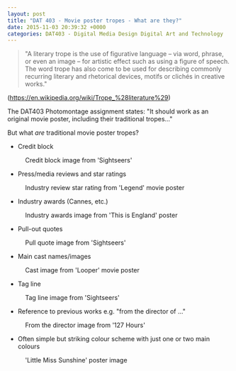 ```yaml
---
layout: post
title: "DAT 403 - Movie poster tropes - What are they?"
date: 2015-11-03 20:39:32 +0000
categories: DAT403 - Digital Media Design Digital Art and Technology
---
```


<blockquote class="wp-block-quote"><p>"A literary trope is the use of figurative language – via word, phrase, or even an image – for artistic effect such as using a figure of speech. The word trope has also come to be used for describing commonly recurring literary and rhetorical devices, motifs or clichés in creative works."</p>
</blockquote>

<p>(<a href="https://en.wikipedia.org/wiki/Trope_%28literature%29">https://en.wikipedia.org/wiki/Trope_%28literature%29</a>)</p>

The DAT403 Photomontage assignment states:&nbsp;"It should work as an original movie poster, including their traditional tropes..."

But what *are* traditional movie poster tropes?

- Credit block

<figure class="wp-block-image size-full"><a href="{{ site.baseurl }}/wp-content/uploads/2023/05/credit-block.jpg"><img src="https://www.circleseven.co.uk/wp-content/uploads/2023/05/credit-block.jpg" alt="" class="wp-image-703"/></a><figcaption class="wp-element-caption">Credit block image from 'Sightseers'</figcaption></figure>

- Press/media reviews and star ratings

<figure class="wp-block-image size-full"><a href="{{ site.baseurl }}/wp-content/uploads/2023/05/industry-review-star-rating.jpg"><img src="https://www.circleseven.co.uk/wp-content/uploads/2023/05/industry-review-star-rating.jpg" alt="" class="wp-image-705"/></a><figcaption class="wp-element-caption">Industry review star rating from 'Legend' movie poster</figcaption></figure>

- Industry awards (Cannes, etc.)

<figure class="wp-block-image size-full"><a href="{{ site.baseurl }}/wp-content/uploads/2023/05/industry-awards.jpg"><img src="https://www.circleseven.co.uk/wp-content/uploads/2023/05/industry-awards.jpg" alt="" class="wp-image-704"/></a><figcaption class="wp-element-caption">Industry awards image from 'This is England' poster</figcaption></figure>

- Pull-out quotes

<figure class="wp-block-image size-full"><a href="{{ site.baseurl }}/wp-content/uploads/2023/05/pull-quote.jpg"><img src="https://www.circleseven.co.uk/wp-content/uploads/2023/05/pull-quote.jpg" alt="" class="wp-image-707"/></a><figcaption class="wp-element-caption">Pull quote image from 'Sightseers'</figcaption></figure>

- Main cast names/images

<figure class="wp-block-image size-full"><a href="{{ site.baseurl }}/wp-content/uploads/2023/05/cast.jpg"><img src="https://www.circleseven.co.uk/wp-content/uploads/2023/05/cast.jpg" alt="" class="wp-image-708"/></a><figcaption class="wp-element-caption">Cast image from 'Looper' movie poster</figcaption></figure>

- Tag line

<figure class="wp-block-image size-full"><a href="{{ site.baseurl }}/wp-content/uploads/2023/05/tag-line.jpg"><img src="https://www.circleseven.co.uk/wp-content/uploads/2023/05/tag-line.jpg" alt="" class="wp-image-709"/></a><figcaption class="wp-element-caption">Tag line image from 'Sightseers'</figcaption></figure>

- Reference to previous works e.g. "from the director of ..."

<figure class="wp-block-image size-full"><a href="{{ site.baseurl }}/wp-content/uploads/2023/05/from-the-director.jpg"><img src="https://www.circleseven.co.uk/wp-content/uploads/2023/05/from-the-director.jpg" alt="" class="wp-image-711"/></a><figcaption class="wp-element-caption">From the director image from '127 Hours'</figcaption></figure>

- Often simple but striking colour scheme with just one or two main colours

<figure class="wp-block-image size-full"><a href="{{ site.baseurl }}/wp-content/uploads/2023/05/little_miss_sunshine_ver4.jpg"><img src="https://www.circleseven.co.uk/wp-content/uploads/2023/05/little_miss_sunshine_ver4.jpg" alt="" class="wp-image-713"/></a><figcaption class="wp-element-caption">'Little Miss Sunshine' poster image</figcaption></figure>
